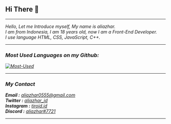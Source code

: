 ## Hi There 👋

<hr>
<i>Hello, Let me Introduce myself, My name is aliazhar.<br>
I am from Indonesia, I am 18 years old, now I am a Front-End Developer.<br> 
I use language HTML, CSS, JavaScript, C++.<i>
<hr>





### Most Used Languages on my Github:

[![Most-Used](https://github-readme-stats.vercel.app/api/top-langs/?username=aliazhar-id&layout=compact&theme=dark)](https://github.com/aliazhar-id)

<hr>

### My Contact
<b>Email     :</b> [aliazhar0555@gmail.com](mailto:aliazhar0555@gmail.com)\
<b>Twitter   :</b> [aliazhar_id](https://twitter.com/aliazhar_id)\
<b>Instagram :</b> [tiroid.id](https://www.instagram.com/tiroid.id)\
<b>Discord   :</b> [aliazhar#7721]()
<hr>
